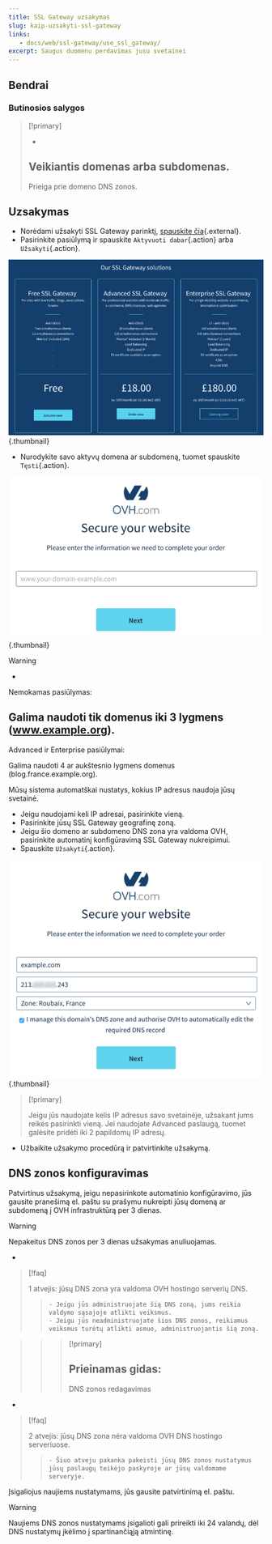 ```yaml
---
title: SSL Gateway uzsakymas
slug: kaip-uzsakyti-ssl-gateway
links: 
   - docs/web/ssl-gateway/use_ssl_gateway/
excerpt: Saugus duomenu perdavimas jusu svetainei
---
```



## Bendrai

### Butinosios salygos


> [!primary]
>
> - 
> Veikiantis domenas arba subdomenas.
> - 
> Prieiga prie domeno DNS zonos.
> 
> 


## Uzsakymas
- Norėdami užsakyti SSL Gateway parinktį, [spauskite čia](https://www.ovh.lt/ssl-gateway/){.external}.
- Pasirinkite pasiūlymą ir spauskite `Aktyvuoti dabar`{.action} arba `Užsakyti`{.action}.

![commercial page](images/1-en.png){.thumbnail}

- Nurodykite savo aktyvų domena ar subdomeną, tuomet spauskite `Tęsti`{.action}.

![free order](images/2-en.png){.thumbnail}



> [!warning]
>
> - 
> Nemokamas pasiūlymas:
> 
> Galima naudoti tik domenus iki 3 lygmens (www.example.org).
> - 
> Advanced ir Enterprise pasiūlymai:
> 
> Galima naudoti 4 ar aukštesnio lygmens domenus (blog.france.example.org).
> 


Mūsų sistema automatškai nustatys, kokius IP adresus naudoja jūsų svetainė.

- Jeigu naudojami keli IP adresai, pasirinkite vieną.
- Pasirinkite jūsų SSL Gateway geografinę zoną.
- Jeigu šio domeno ar subdomeno DNS zona yra valdoma OVH, pasirinkite automatinį konfigūravimą SSL Gateway nukreipimui.
- Spauskite `Užsakyti`{.action}.


![free order](images/3-en.png){.thumbnail}



> [!primary]
>
> Jeigu jūs naudojate kelis IP adresus savo svetainėje, užsakant jums reikės pasirinkti vieną.
> Jei naudojate Advanced paslaugą, tuomet galėsite pridėti iki 2 papildomų IP adresų.
> 

- Užbaikite užsakymo procedūrą ir patvirtinkite užsakymą.


## DNS zonos konfiguravimas
Patvirtinus užsakymą, jeigu nepasirinkote automatinio konfigūravimo, jūs gausite pranešimą el. paštu su prašymu nukreipti jūsų domeną ar subdomeną į OVH infrastruktūrą per 3 dienas.



> [!warning]
>
> Nepakeitus DNS zonos per 3 dienas užsakymas anuliuojamas.
> 

- 

> [!faq]
>
> 1 atvejis: jūsų DNS zona yra valdoma OVH hostingo serverių DNS.
>> 
>>     - Jeigu jūs administruojate šią DNS zoną, jums reikia valdymo sąsajoje atlikti veiksmus.
>>     - Jeigu jūs neadministruojate šios DNS zonos, reikiamus veiksmus turėtų atlikti asmuo, administruojantis šią zoną.

>> 
>> > [!primary]
>> >
>> > Prieinamas gidas:
>> > - 
>> > DNS zonos redagavimas
>> > 
>> > 
>> 
>
- 

> [!faq]
>
> 2 atvejis: jūsų DNS zona nėra valdoma OVH DNS hostingo serveriuose.
>> 
>>     - Šiuo atveju pakanka pakeisti jūsų DNS zonos nustatymus jūsų paslaugų teikėjo paskyroje ar jūsų valdomame serveryje.
>

Įsigaliojus naujiems nustatymams, jūs gausite patvirtinimą el. paštu.



> [!warning]
>
> Naujiems DNS zonos nustatymams įsigalioti gali prireikti iki 24 valandų, dėl DNS nustatymų įkėlimo į spartinančiąją atmintinę.
> 